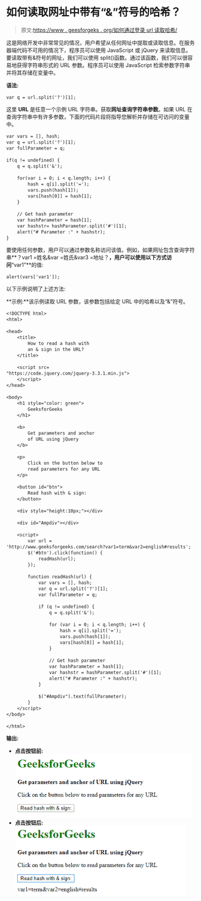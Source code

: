 # 如何读取网址中带有“&”符号的哈希？

> 原文:[https://www . geesforgeks . org/如何通过登录 url 读取哈希/](https://www.geeksforgeeks.org/how-to-read-a-hash-with-an-sign-in-the-url/)

这是网络开发中非常常见的情况，用户希望从任何网址中提取或读取信息。在服务器端代码不可用的情况下，程序员可以使用 JavaScript 或 jQuery 来读取信息。要读取带有&符号的网址，我们可以使用 split()函数。通过该函数，我们可以很容易地获得字符串形式的 URL 参数。程序员可以使用 JavaScript 检索参数字符串并将其存储在变量中。

**语法:**

```
var q = url.split('?')[1];
```

这里 **URL** 是任意一个示例 URL 字符串。获取**网址查询字符串参数**。如果 URL 在查询字符串中有许多参数，下面的代码片段将指导您解析并存储在可访问的变量中。

```
var vars = [], hash;
var q = url.split('?')[1];
var fullParameter = q;

if(q != undefined) {
    q = q.split('&');

    for(var i = 0; i < q.length; i++) {
        hash = q[i].split('=');
        vars.push(hash[1]);
        vars[hash[0]] = hash[1];                
    }

    // Get hash parameter
    var hashParameter = hash[1];
    var hashstr= hashParameter.split('#')[1];
    alert("# Parameter :" + hashstr);
}

```

要使用任何参数，用户可以通过参数名称访问该值。例如，如果网址包含查询字符串**？var1 =姓名&var =姓氏&var3 =地址？**，用户可以使用以下方式访问**“var1”**的值:

```
alert(vars['var1']);
```

以下示例说明了上述方法:

**示例:**该示例读取 URL 参数，该参数包括给定 URL 中的哈希以及“&”符号。

```
<!DOCTYPE html>
<html>

<head>
    <title>
        How to read a hash with
        an & sign in the URL?
    </title>

    <script src=
"https://code.jquery.com/jquery-3.3.1.min.js">
    </script>
</head>

<body>
    <h1 style="color: green">
        GeeksforGeeks
    </h1>

    <b>
        Get parameters and anchor
        of URL using jQuery
    </b>

    <p>
        Click on the button below to
        read parameters for any URL
    </p>

    <button id="btn">
        Read hash with & sign:
    </button>

    <div style="height:10px;"></div>

    <div id="Ampdiv"></div>

    <script>
        var url = 
'http://www.geeksforgeeks.com/search?var1=term&var2=english#results';
        $('#btn').click(function() {
            readHash(url);
        });

        function readHash(url) {
            var vars = [], hash;
            var q = url.split('?')[1];
            var fullParameter = q;

            if (q != undefined) {
                q = q.split('&');

                for (var i = 0; i < q.length; i++) {
                    hash = q[i].split('=');
                    vars.push(hash[1]);
                    vars[hash[0]] = hash[1];
                }

                // Get hash parameter
                var hashParameter = hash[1];
                var hashstr = hashParameter.split('#')[1];
                alert("# Parameter :" + hashstr);
            }

            $("#Ampdiv").text(fullParameter);
        }
    </script>
</body>

</html>
```

**输出:**

*   **点击按钮前:**
    ![](img/2b6fac48fd368a88e6c977711ee412f1.png)
*   **点击按钮后:**
    ![](img/6279e340c7e5c41dbdb5161a749fabdd.png)